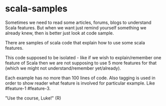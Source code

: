 scala-samples
=============

Sometimes we need to read some articles, forums, blogs to understand Scala features.
But when we want just remind yourself something we already knew, then is better just look at code sample.

There are samples of scala code that explain how to use some scala features.

This code supposed to be isolated - like if we wish to explain/remember one feature of Scala then we are not
supposing to use 5 more features for that (which we might not understand/remember yet/already).

Each example has no more than 100 lines of code. Also tagging is used in order to show reader what feature is involved
for particular example. Like #feature-1 #feature-3.

"Use the course, Luke!" (R)
